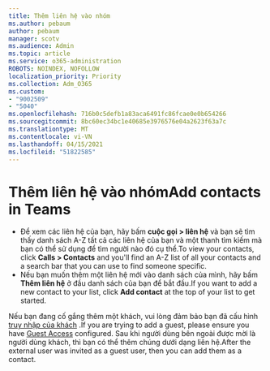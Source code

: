 ```yaml
---
title: Thêm liên hệ vào nhóm
ms.author: pebaum
author: pebaum
manager: scotv
ms.audience: Admin
ms.topic: article
ms.service: o365-administration
ROBOTS: NOINDEX, NOFOLLOW
localization_priority: Priority
ms.collection: Adm_O365
ms.custom:
- "9002509"
- "5040"
ms.openlocfilehash: 716b0c5defb1a83aca6491fc86fcae0e0b654266
ms.sourcegitcommit: 8bc60ec34bc1e40685e3976576e04a2623f63a7c
ms.translationtype: MT
ms.contentlocale: vi-VN
ms.lasthandoff: 04/15/2021
ms.locfileid: "51822585"
---
```

# <a name="add-contacts-in-teams"></a><span data-ttu-id="0219c-102">Thêm liên hệ vào nhóm</span><span class="sxs-lookup"><span data-stu-id="0219c-102">Add contacts in Teams</span></span>

- <span data-ttu-id="0219c-103">Để xem các liên hệ của bạn, hãy bấm **cuộc gọi > liên hệ** và bạn sẽ tìm thấy danh sách A-Z tất cả các liên hệ của bạn và một thanh tìm kiếm mà bạn có thể sử dụng để tìm người nào đó cụ thể.</span><span class="sxs-lookup"><span data-stu-id="0219c-103">To view your contacts, click **Calls > Contacts** and you'll find an A-Z list of all your contacts and a search bar that you can use to find someone specific.</span></span> 
- <span data-ttu-id="0219c-104">Nếu bạn muốn thêm một liên hệ mới vào danh sách của mình, hãy bấm **Thêm liên hệ** ở đầu danh sách của bạn để bắt đầu.</span><span class="sxs-lookup"><span data-stu-id="0219c-104">If you want to add a new contact to your list, click **Add contact** at the top of your list to get started.</span></span>

<span data-ttu-id="0219c-105">Nếu bạn đang cố gắng thêm một khách, vui lòng đảm bảo bạn đã cấu hình [truy nhập của khách](https://docs.microsoft.com/microsoftteams/set-up-guests) .</span><span class="sxs-lookup"><span data-stu-id="0219c-105">If you are trying to add a guest, please ensure you have [Guest Access](https://docs.microsoft.com/microsoftteams/set-up-guests) configured.</span></span> <span data-ttu-id="0219c-106">Sau khi người dùng bên ngoài được mời là người dùng khách, thì bạn có thể thêm chúng dưới dạng liên hệ.</span><span class="sxs-lookup"><span data-stu-id="0219c-106">After the external user was invited as a guest user, then you can add them as a contact.</span></span>
